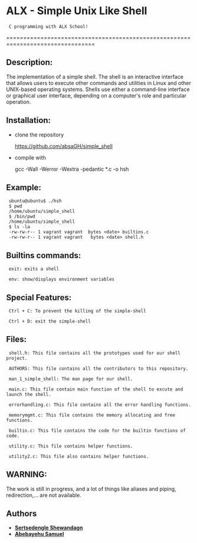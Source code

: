 ALX - Simple Unix Like Shell
===========================
     C programming with ALX School!
================================================================================

## Description:
    
The implementation of a simple shell. The shell is an interactive interface that allows users to execute other commands and utilities in Linux and other UNIX-based operating systems. Shells use either a command-line interface or graphical user interface, depending on a computer's role and particular operation.

## Installation:

- clone the repository

     https://github.com/absaGH/simple_shell

- compile with

     gcc -Wall -Werror -Wextra -pedantic *.c -o hsh


## Example:

     ubuntu@ubuntu$ ./hsh
     $ pwd
     /home/ubuntu/simple_shell
     $ /bin/pwd
     /home/ubuntu/simple_shell
     $ ls -la
     -rw-rw-r-- 1 vagrant vagrant  bytes <date> builtins.c
     -rw-rw-r-- 1 vagrant vagrant   bytes <date> shell.h

## Builtins commands:

     exit: exits a shell
     
     env: show/displays environment variables
     
## Special Features:

     Ctrl + C: To prevent the killing of the simple-shell
     
     Ctrl + D: exit the simple-shell

## Files:

     shell.h: This file contains all the prototypes used for our shell project.

     AUTHORS: This file contains all the contributors to this repository.

     man_1_simple_shell: The man page for our shell.
     
     main.c: This file contain main function of the shell to excute and launch the shell.
     
     errorhandling.c: This file contains all the error handling functions.
     
     memorymgmt.c: This file contains the memory allocating and free functions.

     builtin.c: This file contains the code for the builtin functions of code.

     utility.c: This file contains helper functions.
     
     utility2.c: This file also contains helper functions.
     
    
## WARNING:

The work is still in progress, and a lot of things like aliases and piping, redirection,... are not available.


## Authors

* [**Sertsedengle Shewandagn**](https://github.com/sertsev)
* [**Abebayehu Samuel**](https://github.com/absagh)
